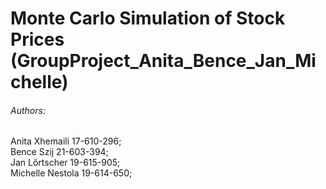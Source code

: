 # Monte Carlo Simulation of Stock Prices (GroupProject_Anita_Bence_Jan_Michelle)

###### Authors:
Anita Xhemaili 17-610-296; <br/>
Bence Szij 21-603-394; <br/>
Jan Lörtscher 19-615-905; <br/>
Michelle Nestola 19-614-650; <br/>
